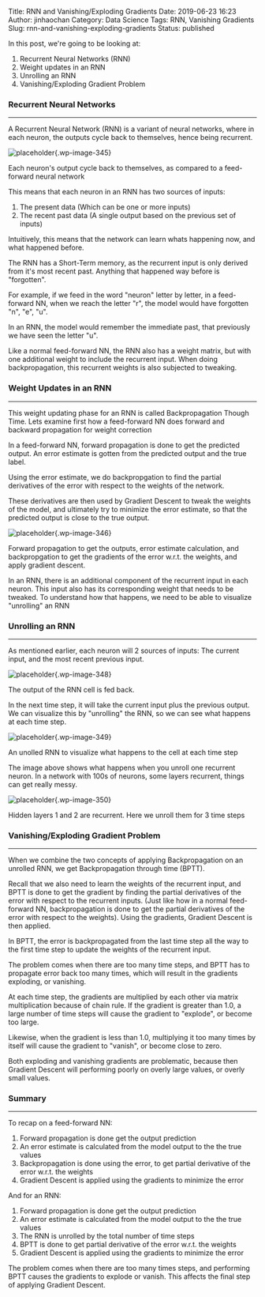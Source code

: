 Title: RNN and Vanishing/Exploding Gradients
Date: 2019-06-23 16:23
Author: jinhaochan
Category: Data Science
Tags: RNN, Vanishing Gradients
Slug: rnn-and-vanishing-exploding-gradients
Status: published

<!-- wp:paragraph -->

In this post, we're going to be looking at:

<!-- /wp:paragraph -->

<!-- wp:list {"ordered":true} -->

1.  Recurrent Neural Networks (RNN)
2.  Weight updates in an RNN
3.  Unrolling an RNN
4.  Vanishing/Exploding Gradient Problem

<!-- /wp:list -->

<!-- wp:heading {"level":3} -->

### Recurrent Neural Networks

<!-- /wp:heading -->

<!-- wp:separator -->

------------------------------------------------------------------------

<!-- /wp:separator -->

</p>
<!-- wp:paragraph -->

A Recurrent Neural Network (RNN) is a variant of neural networks, where in each neuron, the outputs cycle back to themselves, hence being recurrent.

<!-- /wp:paragraph -->

<!-- wp:image {"id":345} -->


![placeholder]({attach}media/2019/03/0_mrhhgabskajpbt21.png){.wp-image-345}  

<figcaption>
Each neuron's output cycle back to themselves, as compared to a feed-forward neural network

</figcaption>

<!-- /wp:image -->

<!-- wp:paragraph -->

This means that each neuron in an RNN has two sources of inputs:

<!-- /wp:paragraph -->

<!-- wp:list {"ordered":true} -->

1.  The present data (Which can be one or more inputs)
2.  The recent past data (A single output based on the previous set of inputs)

<!-- /wp:list -->

<!-- wp:paragraph -->

Intuitively, this means that the network can learn whats happening now, and what happened before.

<!-- /wp:paragraph -->

<!-- wp:paragraph -->

The RNN has a Short-Term memory, as the recurrent input is only derived from it's most recent past. Anything that happened way before is "forgotten".

<!-- /wp:paragraph -->

<!-- wp:paragraph -->

For example, if we feed in the word "neuron" letter by letter, in a feed-forward NN, when we reach the letter "r", the model would have forgotten "n", "e", "u".

<!-- /wp:paragraph -->

<!-- wp:paragraph -->

In an RNN, the model would remember the immediate past, that previously we have seen the letter "u".

<!-- /wp:paragraph -->

<!-- wp:paragraph -->

Like a normal feed-forward NN, the RNN also has a weight matrix, but with one additional weight to include the recurrent input. When doing backpropagation, this recurrent weights is also subjected to tweaking.

<!-- /wp:paragraph -->

<!-- wp:heading {"level":3} -->

### Weight Updates in an RNN

<!-- /wp:heading -->

<!-- wp:separator -->

------------------------------------------------------------------------

<!-- /wp:separator -->

</p>
<!-- wp:paragraph -->

This weight updating phase for an RNN is called Backpropagation Though Time. Lets examine first how a feed-forward NN does forward and backward propagation for weight correction

<!-- /wp:paragraph -->

<!-- wp:paragraph -->

In a feed-forward NN, forward propagation is done to get the predicted output. An error estimate is gotten from the predicted output and the true label.

<!-- /wp:paragraph -->

<!-- wp:paragraph -->

Using the error estimate, we do backpropgation to find the partial derivatives of the error with respect to the weights of the network.

<!-- /wp:paragraph -->

<!-- wp:paragraph -->

These derivatives are then used by Gradient Descent to tweak the weights of the model, and ultimately try to minimize the error estimate, so that the predicted output is close to the true output.

<!-- /wp:paragraph -->

<!-- wp:image {"id":346,"align":"center"} -->

>


![placeholder]({attach}media/2019/03/0_fbugysciqjnfi3n6.png){.wp-image-346}  
<figcaption>
Forward propagation to get the outputs, error estimate calculation, and backpropgation to get the gradients of the error w.r.t. the weights, and apply gradient descent.  
</figcaption>




<!-- /wp:image -->

<!-- wp:paragraph -->

In an RNN, there is an additional component of the recurrent input in each neuron. This input also has its corresponding weight that needs to be tweaked. To understand how that happens, we need to be able to visualize "unrolling" an RNN

<!-- /wp:paragraph -->

<!-- wp:heading {"level":3} -->

### Unrolling an RNN

<!-- /wp:heading -->

<!-- wp:separator -->

------------------------------------------------------------------------

<!-- /wp:separator -->

</p>
<!-- wp:paragraph -->

As mentioned earlier, each neuron will 2 sources of inputs: The current input, and the most recent previous input.

<!-- /wp:paragraph -->

<!-- wp:image {"id":348,"align":"center"} -->

>


![placeholder]({attach}media/2019/03/0_ynlojw7yvjarwmd4-copy.png){.wp-image-348}  
<figcaption>
The output of the RNN cell is fed back.
</figcaption>




<!-- /wp:image -->

<!-- wp:paragraph -->

In the next time step, it will take the current input plus the previous output. We can visualize this by "unrolling" the RNN, so we can see what happens at each time step.

<!-- /wp:paragraph -->

<!-- wp:image {"id":349,"align":"center"} -->

>


![placeholder]({attach}media/2019/03/0_ynlojw7yvjarwmd4.png){.wp-image-349}  
<figcaption>
An unolled RNN to visualize what happens to the cell at each time step
</figcaption>




<!-- /wp:image -->

<!-- wp:paragraph -->

The image above shows what happens when you unroll one recurrent neuron. In a network with 100s of neurons, some layers recurrent, things can get really messy.

<!-- /wp:paragraph -->

<!-- wp:image {"id":350,"align":"center"} -->

>


![placeholder]({attach}media/2019/03/dpln_0423.png){.wp-image-350}  
<figcaption>
Hidden layers 1 and 2 are recurrent. Here we unroll them for 3 time steps
</figcaption>




<!-- /wp:image -->

<!-- wp:heading {"level":3} -->

### Vanishing/Exploding Gradient Problem

<!-- /wp:heading -->

<!-- wp:separator -->

------------------------------------------------------------------------

<!-- /wp:separator -->

</p>
<!-- wp:paragraph -->

When we combine the two concepts of applying Backpropagation on an unrolled RNN, we get Backpropagation through time (BPTT).

<!-- /wp:paragraph -->

<!-- wp:paragraph -->

Recall that we also need to learn the weights of the recurrent input, and BPTT is done to get the gradient by finding the partial derivatives of the error with respect to the recurrent inputs. (Just like how in a normal feed-forward NN, backpropagation is done to get the partial derivatives of the error with respect to the weights). Using the gradients, Gradient Descent is then applied.

<!-- /wp:paragraph -->

<!-- wp:paragraph -->

In BPTT, the error is backpropagated from the last time step all the way to the first time step to update the weights of the recurrent input.

<!-- /wp:paragraph -->

<!-- wp:paragraph -->

The problem comes when there are too many time steps, and BPTT has to propagate error back too many times, which will result in the gradients exploding, or vanishing.

<!-- /wp:paragraph -->

<!-- wp:paragraph -->

At each time step, the gradients are multiplied by each other via matrix multiplication because of chain rule. If the gradient is greater than 1.0, a large number of time steps will cause the gradient to "explode", or become too large.

<!-- /wp:paragraph -->

<!-- wp:paragraph -->

Likewise, when the gradient is less than 1.0, multiplying it too many times by itself will cause the gradient to "vanish", or become close to zero.

<!-- /wp:paragraph -->

<!-- wp:paragraph -->

Both exploding and vanishing gradients are problematic, because then Gradient Descent will performing poorly on overly large values, or overly small values.

<!-- /wp:paragraph -->

<!-- wp:heading {"level":3} -->

### Summary

<!-- /wp:heading -->

<!-- wp:separator -->

------------------------------------------------------------------------

<!-- /wp:separator -->

</p>
<!-- wp:paragraph -->

To recap on a feed-forward NN:

<!-- /wp:paragraph -->

<!-- wp:list {"ordered":true} -->

1.  Forward propagation is done get the output prediction
2.  An error estimate is calculated from the model output to the the true values
3.  Backpropagation is done using the error, to get partial derivative of the error w.r.t. the weights
4.  Gradient Descent is applied using the gradients to minimize the error

<!-- /wp:list -->

<!-- wp:paragraph -->

And for an RNN:

<!-- /wp:paragraph -->

<!-- wp:list {"ordered":true} -->

1.  Forward propagation is done get the output prediction
2.  An error estimate is calculated from the model output to the the true values
3.  The RNN is unrolled by the total number of time steps
4.  BPTT is done to get partial derivative of the error w.r.t. the weights
5.  Gradient Descent is applied using the gradients to minimize the error

<!-- /wp:list -->

<!-- wp:paragraph -->

The problem comes when there are too many times steps, and performing BPTT causes the gradients to explode or vanish. This affects the final step of applying Gradient Descent.

<!-- /wp:paragraph -->

<!-- wp:paragraph -->

<!-- /wp:paragraph -->
